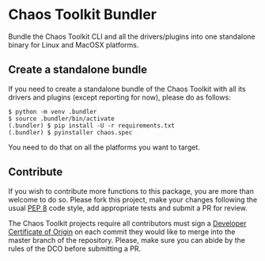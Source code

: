 # Chaos Toolkit Bundler

Bundle the Chaos Toolkit CLI and all the drivers/plugins into one
standalone binary for Linux and MacOSX platforms.

## Create a standalone bundle

If you need to create a standalone bundle of the Chaos Toolkit with all its
drivers and plugins (except reporting for now), please do as follows:

```
$ python -m venv .bundler
$ source .bundler/bin/activate
(.bundler) $ pip install -U -r requirements.txt
(.bundler) $ pyinstaller chaos.spec
```

You need to do that on all the platforms you want to target.

## Contribute

If you wish to contribute more functions to this package, you are more than
welcome to do so. Please fork this project, make your changes following the
usual [PEP 8][pep8] code style, add appropriate tests and submit a PR for
review.

[pep8]: https://pycodestyle.readthedocs.io/en/latest/

The Chaos Toolkit projects require all contributors must sign a
[Developer Certificate of Origin][dco] on each commit they would like to merge
into the master branch of the repository. Please, make sure you can abide by
the rules of the DCO before submitting a PR.

[dco]: https://github.com/probot/dco#how-it-works